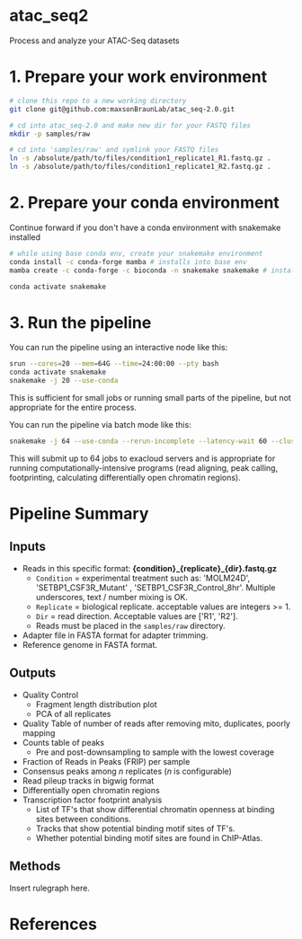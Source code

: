 # atac_seq2

Process and analyze your ATAC-Seq datasets

# 1. Prepare your work environment

```bash
# clone this repo to a new working directory
git clone git@github.com:maxsonBraunLab/atac_seq-2.0.git

# cd into atac_seq-2.0 and make new dir for your FASTQ files
mkdir -p samples/raw

# cd into 'samples/raw' and symlink your FASTQ files
ln -s /absolute/path/to/files/condition1_replicate1_R1.fastq.gz .
ln -s /absolute/path/to/files/condition1_replicate1_R2.fastq.gz .
```



# 2. Prepare your conda environment

Continue forward if you don't have a conda environment with snakemake installed

```bash
# while using base conda env, create your snakemake environment
conda install -c conda-forge mamba # installs into base env
mamba create -c conda-forge -c bioconda -n snakemake snakemake # installs snakemake into new env

conda activate snakemake
```

# 3. Run the pipeline

You can run the pipeline using an interactive node like this:

```bash
srun --cores=20 --mem=64G --time=24:00:00 --pty bash
conda activate snakemake
snakemake -j 20 --use-conda
```

This is sufficient for small jobs or running small parts of the pipeline, but not appropriate for the entire process. 



You can run the pipeline via batch mode like this:

```bash
snakemake -j 64 --use-conda --rerun-incomplete --latency-wait 60 --cluster-config cluster.yaml --cluster "sbatch -p {cluster.partition} -N {cluster.N}  -t {cluster.t} -J {cluster.J} -c {cluster.c} --mem={cluster.mem}" -s Snakefile
```

This will submit up to 64 jobs to exacloud servers and is appropriate for running computationally-intensive programs (read aligning, peak calling, footprinting, calculating differentially open chromatin regions).



# Pipeline Summary



## Inputs

* Reads in this specific format: **{condition}\_{replicate}\_{dir}.fastq.gz**
  * `Condition` = experimental treatment such as: 'MOLM24D', 'SETBP1_CSF3R_Mutant' , 'SETBP1_CSF3R_Control_8hr'. Multiple underscores, text / number mixing is OK. 
  * `Replicate` = biological replicate. acceptable values are integers >= 1.
  * `Dir` = read direction. Acceptable values are ['R1', 'R2'].
  * Reads must be placed in the `samples/raw` directory.
* Adapter file in FASTA format for adapter trimming.
* Reference genome in FASTA format.

## Outputs

* Quality Control
  * Fragment length distribution plot
  * PCA of all replicates
* Quality Table of number of reads after removing mito, duplicates, poorly mapping
* Counts table of peaks
  * Pre and post-downsampling to sample with the lowest coverage 
* Fraction of Reads in Peaks (FRIP) per sample
* Consensus peaks among _n_ replicates (_n_ is configurable) 
* Read pileup tracks in bigwig format
* Differentially open chromatin regions
* Transcription factor footprint analysis
  * List of TF's that show differential chromatin openness at binding sites between conditions.
  * Tracks that show potential binding motif sites of TF's.
  * Whether potential binding motif sites are found in ChIP-Atlas.

## 
## Methods

Insert rulegraph here.

# References


